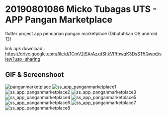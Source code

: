 # 20190801086 Micko Tubagas UTS - APP Pangan Marketplace

flutter project app pencarian pangan marketplace (Dibutuhkan OS android 12)

link apk download :
https://drive.google.com/file/d/1GmV2jSArAzxdShkVPfhwqK3DsST5Qwpd/view?usp=sharing

## GIF & Screenshoot

![panganmarketplace](https://user-images.githubusercontent.com/54829600/168479216-53c7447a-772e-42df-9ca5-c7a0e83fcc48.gif)
![ss_app_panganmarketplace1](https://user-images.githubusercontent.com/54829600/168479192-0c29a274-e724-4ba0-bfa6-dd70ca720e39.jpg)
![ss_app_panganmarketplace2](https://user-images.githubusercontent.com/54829600/168479204-33474000-98fd-4d0c-a5a1-f368bd2b37f2.jpg)
![ss_app_panganmarketplace3](https://user-images.githubusercontent.com/54829600/168479202-62738725-956c-48e2-b232-e57a5b86a5b0.jpg)
![ss_app_panganmarketplace4](https://user-images.githubusercontent.com/54829600/168479201-682787bf-374d-4668-bd87-f02d01ae5343.jpg)
![ss_app_panganmarketplace5](https://user-images.githubusercontent.com/54829600/168479200-3bffff05-8944-4026-8a21-7f42361439ec.jpg)
![ss_app_panganmarketplace6](https://user-images.githubusercontent.com/54829600/168479198-2f55da5d-d250-4555-85f0-04094545f57b.jpg)
![ss_app_panganmarketplace7](https://user-images.githubusercontent.com/54829600/168479196-5933c1c1-886d-4c67-ad51-b0d08434a768.jpg)
![ss_app_panganmarketplace8](https://user-images.githubusercontent.com/54829600/168479194-b05f56be-0f70-4457-a477-ddfac371c4c7.jpg)
